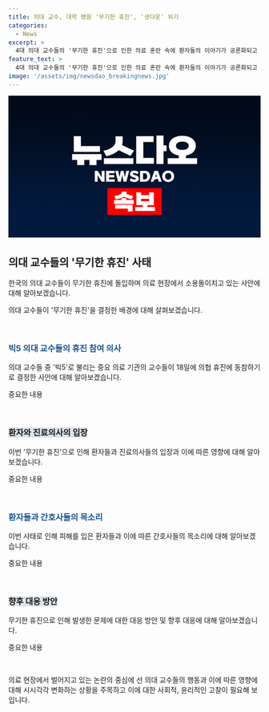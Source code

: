 ```yaml
---
title: 의대 교수, 대학 병원 '무기한 휴진', '셧다운' 위기
categories:
  - News
excerpt: >
  4대 의대 교수들의 '무기한 휴진'으로 인한 의료 혼란 속에 환자들의 이야기가 공론화되고 있다. 18일 의협 휴진을 선언한 '빅5' 병원들의 결정으로 4만 3천여 명의 환자들이 진료 밀림에 시달리고 있으며, 환자단체와 간호사들은 이에 대한 불법 행동 엄벌을 요구하고 있다. 의료진의 결정에 따라 버려진 환자들의 이야기가 눈물을 자아내고 있으며, 관련 동영상을 통해 상세 내용을 확인할 수 있다. SBS Biz는 독자들의 제보를 기다리고 있으니, 자세한 내용은 홈페이지를 확인해주길 바란다.
feature_text: >
  4대 의대 교수들의 '무기한 휴진'으로 인한 의료 혼란 속에 환자들의 이야기가 공론화되고 있다. 18일 의협 휴진을 선언한 '빅5' 병원들의 결정으로 4만 3천여 명의 환자들이 진료 밀림에 시달리고 있으며, 환자단체와 간호사들은 이에 대한 불법 행동 엄벌을 요구하고 있다. 의료진의 결정에 따라 버려진 환자들의 이야기가 눈물을 자아내고 있으며, 관련 동영상을 통해 상세 내용을 확인할 수 있다. SBS Biz는 독자들의 제보를 기다리고 있으니, 자세한 내용은 홈페이지를 확인해주길 바란다.
image: '/assets/img/newsdao_breakingnews.jpg'
---
```


<p><img src="/assets/img/newsdao_breakingnews.jpg" alt="pcversion 속보" /></p>

<h2 data-ke-size="size26">의대 교수들의 '무기한 휴진' 사태</h2>

<p>한국의 의대 교수들이 무기한 휴진에 돌입하며 의료 현장에서 소용돌이치고 있는 사안에 대해 알아보겠습니다.</p>

<p>의대 교수들이 '무기한 휴진'을 결정한 배경에 대해 살펴보겠습니다. </p>

<p data-ke-size="size16">&nbsp;</p>

<h3><b><span style="color: #1a5490;">빅5 의대 교수들의 휴진 참여 의사</span></b></h3>

<p>의대 교수들 중 '빅5'로 불리는 중요 의료 기관의 교수들이 18일에 의협 휴진에 동참하기로 결정한 사안에 대해 알아보겠습니다.</p>

<p>중요한 내용</p>

<p data-ke-size="size16">&nbsp;</p>

<h3><b><span style="background-color: #21538527;">환자와 진료의사의 입장</span></b></h3>

<p>이번 '무기한 휴진'으로 인해 환자들과 진료의사들의 입장과 이에 따른 영향에 대해 알아보겠습니다.</p>

<p>중요한 내용</p>

<p data-ke-size="size16">&nbsp;</p>

<h3><b><span style="color: #1a5490;">환자들과 간호사들의 목소리</span></b></h3>

<p>이번 사태로 인해 피해를 입은 환자들과 이에 따른 간호사들의 목소리에 대해 알아보겠습니다.</p>

<p>중요한 내용</p>

<p data-ke-size="size16">&nbsp;</p>

<h3><b><span style="background-color: #21538527;">향후 대응 방안</span></b></h3>

<p>무기한 휴진으로 인해 발생한 문제에 대한 대응 방안 및 향후 대응에 대해 알아보겠습니다.</p>

<p>중요한 내용</p>

<p data-ke-size="size16">&nbsp;</p>

<p>의료 현장에서 벌어지고 있는 논란의 중심에 선 의대 교수들의 행동과 이에 따른 영향에 대해 시시각각 변화하는 상황을 주목하고 이에 대한 사회적, 윤리적인 고찰이 필요해 보입니다.</p>

